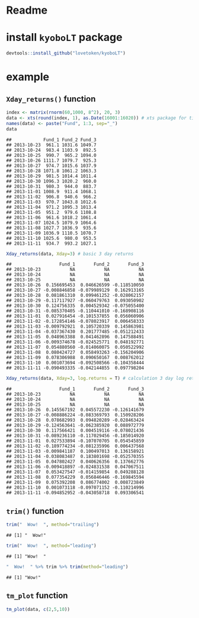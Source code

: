 # Readme



# install `kyoboLT` package


```r
devtools::install_github("lovetoken/kyoboLT")
```

# example

## `Xday_returns()` function


```r
index <- matrix(rnorm(60,1000, 8^2), 20, 3)
data <- xts(round(index, 1), as.Date(16001:16020)) # xts package for time series data
names(data) <- paste("Fund", 1:3, sep="_")
data
```

```
##            Fund_1 Fund_2 Fund_3
## 2013-10-23  961.1 1031.6 1049.7
## 2013-10-24  983.4 1103.9  892.5
## 2013-10-25  990.7  965.2 1094.0
## 2013-10-26 1111.7 1079.7  925.3
## 2013-10-27  974.7 1015.6 1037.9
## 2013-10-28 1071.8 1061.2 1063.3
## 2013-10-29  981.5 1014.4 1011.4
## 2013-10-30 1096.3 1020.2  960.0
## 2013-10-31  980.3  944.0  883.7
## 2013-11-01 1008.9  911.4 1068.1
## 2013-11-02  906.8  940.6  966.2
## 2013-11-03  970.7 1043.8 1012.6
## 2013-11-04  971.2 1095.3 1013.4
## 2013-11-05  951.2  979.6 1108.8
## 2013-11-06  961.6 1018.2 1061.4
## 2013-11-07 1024.5 1079.9 1064.6
## 2013-11-08 1027.7 1036.9  935.6
## 2013-11-09 1036.9 1110.5 1070.7
## 2013-11-10 1025.6  980.0  953.5
## 2013-11-11  934.7  993.2 1027.1
```

```r
Xday_returns(data, Xday=3) # basic 3 day returns
```

```
##                  Fund_1       Fund_2       Fund_3
## 2013-10-23           NA           NA           NA
## 2013-10-24           NA           NA           NA
## 2013-10-25           NA           NA           NA
## 2013-10-26  0.156695453  0.046626599 -0.118510050
## 2013-10-27 -0.008846858 -0.079989129  0.162913165
## 2013-10-28  0.081861310  0.099461252 -0.028062157
## 2013-10-29 -0.117117927 -0.060479763  0.093050902
## 2013-10-30  0.124756335  0.004529342 -0.075055400
## 2013-10-31 -0.085370405 -0.110441010 -0.168908116
## 2013-11-01  0.027916454 -0.101537855  0.056060906
## 2013-11-02 -0.172854146 -0.078023917  0.006458333
## 2013-11-03 -0.009792921  0.105720339  0.145863981
## 2013-11-04 -0.037367430  0.201777485 -0.051212433
## 2013-11-05  0.048963388  0.041462896  0.147588491
## 2013-11-06 -0.009374678 -0.024525771  0.048192771
## 2013-11-07  0.054880560 -0.014060075  0.050522992
## 2013-11-08  0.080424727  0.058493263 -0.156204906
## 2013-11-09  0.078306988  0.090650167  0.008762012
## 2013-11-10  0.001073694 -0.092508566 -0.104358444
## 2013-11-11 -0.090493335 -0.042144855  0.097798204
```

```r
Xday_returns(data, Xday=3, log.returns = T) # calculation 3 day log returns
```

```
##                  Fund_1       Fund_2       Fund_3
## 2013-10-23           NA           NA           NA
## 2013-10-24           NA           NA           NA
## 2013-10-25           NA           NA           NA
## 2013-10-26  0.145567192  0.045572230 -0.126141679
## 2013-10-27 -0.008886224 -0.083369793  0.150928206
## 2013-10-28  0.078682993  0.094820289 -0.028463424
## 2013-10-29 -0.124563641 -0.062385920  0.088972779
## 2013-10-30  0.117566421  0.004519116 -0.078021436
## 2013-10-31 -0.089236110 -0.117029456 -0.185014920
## 2013-11-01  0.027533894 -0.107070705  0.054545859
## 2013-11-02 -0.189774234 -0.081235996  0.006437568
## 2013-11-03 -0.009841187  0.100497013  0.136158921
## 2013-11-04 -0.038083487  0.183801698 -0.052570355
## 2013-11-05  0.047802427  0.040626356  0.137662776
## 2013-11-06 -0.009418897 -0.024831538  0.047067511
## 2013-11-07  0.053427547 -0.014159854  0.049288128
## 2013-11-08  0.077354229  0.056846446 -0.169845594
## 2013-11-09  0.075392208  0.086774002  0.008723849
## 2013-11-10  0.001073118 -0.097071152 -0.110214996
## 2013-11-11 -0.094852952 -0.043058718  0.093306541
```

## `trim()` function


```r
trim("  Wow!  ", method="trailing")
```

```
## [1] "  Wow!"
```

```r
trim("  Wow!  ", method="leading")
```

```
## [1] "Wow!  "
```

```r
"  Wow!  " %>% trim %>% trim(method="leading")
```

```
## [1] "Wow!"
```

## `tm_plot` function


```r
tm_plot(data, c(2,5,10))
```

<!--html_preserve--><div id="htmlwidget-7896" style="width:672px;height:480px;" class="plotly html-widget"></div>
<script type="application/json" data-for="htmlwidget-7896">{"x":{"data":[{"x":[1382486400000,1382572800000,1382659200000,1382745600000,1382832000000,1382918400000,1383004800000,1383091200000,1383177600000,1383264000000,1383350400000,1383436800000,1383523200000,1383609600000,1383696000000,1383782400000,1383868800000,1383955200000,1384041600000,1384128000000],"y":[null,null,null,null,null,null,null,null,null,1016.04,1010.61,1009.34,1007.39,991.34,990.03,985.3,989.92,983.98,988.51,981.09],"text":["Index: 2013-10-23<br>moving_average_3: NA","Index: 2013-10-24<br>moving_average_3: NA","Index: 2013-10-25<br>moving_average_3: NA","Index: 2013-10-26<br>moving_average_3: NA","Index: 2013-10-27<br>moving_average_3: NA","Index: 2013-10-28<br>moving_average_3: NA","Index: 2013-10-29<br>moving_average_3: NA","Index: 2013-10-30<br>moving_average_3: NA","Index: 2013-10-31<br>moving_average_3: NA","Index: 2013-11-01<br>moving_average_3: 1016.04","Index: 2013-11-02<br>moving_average_3: 1010.61","Index: 2013-11-03<br>moving_average_3: 1009.34","Index: 2013-11-04<br>moving_average_3: 1007.39","Index: 2013-11-05<br>moving_average_3: 991.34","Index: 2013-11-06<br>moving_average_3: 990.03","Index: 2013-11-07<br>moving_average_3: 985.3","Index: 2013-11-08<br>moving_average_3: 989.92","Index: 2013-11-09<br>moving_average_3: 983.98","Index: 2013-11-10<br>moving_average_3: 988.51","Index: 2013-11-11<br>moving_average_3: 981.09"],"type":"scatter","mode":"lines","name":"","line":{"width":1.88976377952756,"color":"rgba(0,0,255,0.4)","dash":"solid"},"showlegend":false,"xaxis":"x","yaxis":"y","hoverinfo":"text"},{"x":[1382486400000,1382572800000,1382659200000,1382745600000,1382832000000,1382918400000,1383004800000,1383091200000,1383177600000,1383264000000,1383350400000,1383436800000,1383523200000,1383609600000,1383696000000,1383782400000,1383868800000,1383955200000,1384041600000,1384128000000],"y":[null,null,null,null,null,null,null,null,null,1014.72,1005.62,999.61,1012.62,1002.61,1002.87,1004.74,1006.99,1016.02,1019.62,1027.8],"text":["Index: 2013-10-23<br>moving_average_3: NA","Index: 2013-10-24<br>moving_average_3: NA","Index: 2013-10-25<br>moving_average_3: NA","Index: 2013-10-26<br>moving_average_3: NA","Index: 2013-10-27<br>moving_average_3: NA","Index: 2013-10-28<br>moving_average_3: NA","Index: 2013-10-29<br>moving_average_3: NA","Index: 2013-10-30<br>moving_average_3: NA","Index: 2013-10-31<br>moving_average_3: NA","Index: 2013-11-01<br>moving_average_3: 1014.72","Index: 2013-11-02<br>moving_average_3: 1005.62","Index: 2013-11-03<br>moving_average_3: 999.61","Index: 2013-11-04<br>moving_average_3: 1012.62","Index: 2013-11-05<br>moving_average_3: 1002.61","Index: 2013-11-06<br>moving_average_3: 1002.87","Index: 2013-11-07<br>moving_average_3: 1004.74","Index: 2013-11-08<br>moving_average_3: 1006.99","Index: 2013-11-09<br>moving_average_3: 1016.02","Index: 2013-11-10<br>moving_average_3: 1019.62","Index: 2013-11-11<br>moving_average_3: 1027.8"],"type":"scatter","mode":"lines","name":"","line":{"width":1.88976377952756,"color":"rgba(0,0,255,0.4)","dash":"solid"},"showlegend":false,"xaxis":"x","yaxis":"y2","hoverinfo":"text"},{"x":[1382486400000,1382572800000,1382659200000,1382745600000,1382832000000,1382918400000,1383004800000,1383091200000,1383177600000,1383264000000,1383350400000,1383436800000,1383523200000,1383609600000,1383696000000,1383782400000,1383868800000,1383955200000,1384041600000,1384128000000],"y":[null,null,null,null,null,null,null,null,null,998.59,990.24,1002.25,994.19,1012.54,1014.89,1015.02,1007.44,1018.51,1025.49,1021.39],"text":["Index: 2013-10-23<br>moving_average_3: NA","Index: 2013-10-24<br>moving_average_3: NA","Index: 2013-10-25<br>moving_average_3: NA","Index: 2013-10-26<br>moving_average_3: NA","Index: 2013-10-27<br>moving_average_3: NA","Index: 2013-10-28<br>moving_average_3: NA","Index: 2013-10-29<br>moving_average_3: NA","Index: 2013-10-30<br>moving_average_3: NA","Index: 2013-10-31<br>moving_average_3: NA","Index: 2013-11-01<br>moving_average_3: 998.59","Index: 2013-11-02<br>moving_average_3: 990.24","Index: 2013-11-03<br>moving_average_3: 1002.25","Index: 2013-11-04<br>moving_average_3: 994.19","Index: 2013-11-05<br>moving_average_3: 1012.54","Index: 2013-11-06<br>moving_average_3: 1014.89","Index: 2013-11-07<br>moving_average_3: 1015.02","Index: 2013-11-08<br>moving_average_3: 1007.44","Index: 2013-11-09<br>moving_average_3: 1018.51","Index: 2013-11-10<br>moving_average_3: 1025.49","Index: 2013-11-11<br>moving_average_3: 1021.39"],"type":"scatter","mode":"lines","name":"","line":{"width":1.88976377952756,"color":"rgba(0,0,255,0.4)","dash":"solid"},"showlegend":false,"xaxis":"x","yaxis":"y3","hoverinfo":"text"},{"x":[1382486400000,1382572800000,1382659200000,1382745600000,1382832000000,1382918400000,1383004800000,1383091200000,1383177600000,1383264000000,1383350400000,1383436800000,1383523200000,1383609600000,1383696000000,1383782400000,1383868800000,1383955200000,1384041600000,1384128000000],"y":[null,null,null,null,1004.32,1026.46,1026.08,1047.2,1020.92,1027.76,994.76,992.6,967.58,961.76,952.3,975.84,987.24,1000.38,1015.26,1009.88],"text":["Index: 2013-10-23<br>moving_average_2: NA","Index: 2013-10-24<br>moving_average_2: NA","Index: 2013-10-25<br>moving_average_2: NA","Index: 2013-10-26<br>moving_average_2: NA","Index: 2013-10-27<br>moving_average_2: 1004.32","Index: 2013-10-28<br>moving_average_2: 1026.46","Index: 2013-10-29<br>moving_average_2: 1026.08","Index: 2013-10-30<br>moving_average_2: 1047.2","Index: 2013-10-31<br>moving_average_2: 1020.92","Index: 2013-11-01<br>moving_average_2: 1027.76","Index: 2013-11-02<br>moving_average_2: 994.76","Index: 2013-11-03<br>moving_average_2: 992.6","Index: 2013-11-04<br>moving_average_2: 967.58","Index: 2013-11-05<br>moving_average_2: 961.76","Index: 2013-11-06<br>moving_average_2: 952.3","Index: 2013-11-07<br>moving_average_2: 975.84","Index: 2013-11-08<br>moving_average_2: 987.24","Index: 2013-11-09<br>moving_average_2: 1000.38","Index: 2013-11-10<br>moving_average_2: 1015.26","Index: 2013-11-11<br>moving_average_2: 1009.88"],"type":"scatter","mode":"lines","name":"","line":{"width":1.88976377952756,"color":"rgba(255,0,0,0.4)","dash":"solid"},"showlegend":false,"xaxis":"x","yaxis":"y","hoverinfo":"text"},{"x":[1382486400000,1382572800000,1382659200000,1382745600000,1382832000000,1382918400000,1383004800000,1383091200000,1383177600000,1383264000000,1383350400000,1383436800000,1383523200000,1383609600000,1383696000000,1383782400000,1383868800000,1383955200000,1384041600000,1384128000000],"y":[null,null,null,null,1039.2,1045.12,1027.22,1038.22,1011.08,990.24,966.12,972,987.02,994.14,1015.5,1043.36,1041.98,1045.02,1045.1,1040.1],"text":["Index: 2013-10-23<br>moving_average_2: NA","Index: 2013-10-24<br>moving_average_2: NA","Index: 2013-10-25<br>moving_average_2: NA","Index: 2013-10-26<br>moving_average_2: NA","Index: 2013-10-27<br>moving_average_2: 1039.2","Index: 2013-10-28<br>moving_average_2: 1045.12","Index: 2013-10-29<br>moving_average_2: 1027.22","Index: 2013-10-30<br>moving_average_2: 1038.22","Index: 2013-10-31<br>moving_average_2: 1011.08","Index: 2013-11-01<br>moving_average_2: 990.24","Index: 2013-11-02<br>moving_average_2: 966.12","Index: 2013-11-03<br>moving_average_2: 972","Index: 2013-11-04<br>moving_average_2: 987.02","Index: 2013-11-05<br>moving_average_2: 994.14","Index: 2013-11-06<br>moving_average_2: 1015.5","Index: 2013-11-07<br>moving_average_2: 1043.36","Index: 2013-11-08<br>moving_average_2: 1041.98","Index: 2013-11-09<br>moving_average_2: 1045.02","Index: 2013-11-10<br>moving_average_2: 1045.1","Index: 2013-11-11<br>moving_average_2: 1040.1"],"type":"scatter","mode":"lines","name":"","line":{"width":1.88976377952756,"color":"rgba(255,0,0,0.4)","dash":"solid"},"showlegend":false,"xaxis":"x","yaxis":"y2","hoverinfo":"text"},{"x":[1382486400000,1382572800000,1382659200000,1382745600000,1382832000000,1382918400000,1383004800000,1383091200000,1383177600000,1383264000000,1383350400000,1383436800000,1383523200000,1383609600000,1383696000000,1383782400000,1383868800000,1383955200000,1384041600000,1384128000000],"y":[null,null,null,null,999.88,1002.6,1026.38,999.58,991.26,997.3,977.88,978.12,988.8,1033.82,1032.48,1052.16,1036.76,1048.22,1017.16,1010.3],"text":["Index: 2013-10-23<br>moving_average_2: NA","Index: 2013-10-24<br>moving_average_2: NA","Index: 2013-10-25<br>moving_average_2: NA","Index: 2013-10-26<br>moving_average_2: NA","Index: 2013-10-27<br>moving_average_2: 999.88","Index: 2013-10-28<br>moving_average_2: 1002.6","Index: 2013-10-29<br>moving_average_2: 1026.38","Index: 2013-10-30<br>moving_average_2: 999.58","Index: 2013-10-31<br>moving_average_2: 991.26","Index: 2013-11-01<br>moving_average_2: 997.3","Index: 2013-11-02<br>moving_average_2: 977.88","Index: 2013-11-03<br>moving_average_2: 978.12","Index: 2013-11-04<br>moving_average_2: 988.8","Index: 2013-11-05<br>moving_average_2: 1033.82","Index: 2013-11-06<br>moving_average_2: 1032.48","Index: 2013-11-07<br>moving_average_2: 1052.16","Index: 2013-11-08<br>moving_average_2: 1036.76","Index: 2013-11-09<br>moving_average_2: 1048.22","Index: 2013-11-10<br>moving_average_2: 1017.16","Index: 2013-11-11<br>moving_average_2: 1010.3"],"type":"scatter","mode":"lines","name":"","line":{"width":1.88976377952756,"color":"rgba(255,0,0,0.4)","dash":"solid"},"showlegend":false,"xaxis":"x","yaxis":"y3","hoverinfo":"text"},{"x":[1382486400000,1382572800000,1382659200000,1382745600000,1382832000000,1382918400000,1383004800000,1383091200000,1383177600000,1383264000000,1383350400000,1383436800000,1383523200000,1383609600000,1383696000000,1383782400000,1383868800000,1383955200000,1384041600000,1384128000000],"y":[null,972.25,987.05,1051.2,1043.2,1023.25,1026.65,1038.9,1038.3,994.6,957.85,938.75,970.95,961.2,956.4,993.05,1026.1,1032.3,1031.25,980.15],"text":["Index: 2013-10-23<br>moving_average_1: NA","Index: 2013-10-24<br>moving_average_1: 972.25","Index: 2013-10-25<br>moving_average_1: 987.05","Index: 2013-10-26<br>moving_average_1: 1051.2","Index: 2013-10-27<br>moving_average_1: 1043.2","Index: 2013-10-28<br>moving_average_1: 1023.25","Index: 2013-10-29<br>moving_average_1: 1026.65","Index: 2013-10-30<br>moving_average_1: 1038.9","Index: 2013-10-31<br>moving_average_1: 1038.3","Index: 2013-11-01<br>moving_average_1: 994.6","Index: 2013-11-02<br>moving_average_1: 957.85","Index: 2013-11-03<br>moving_average_1: 938.75","Index: 2013-11-04<br>moving_average_1: 970.95","Index: 2013-11-05<br>moving_average_1: 961.2","Index: 2013-11-06<br>moving_average_1: 956.4","Index: 2013-11-07<br>moving_average_1: 993.05","Index: 2013-11-08<br>moving_average_1: 1026.1","Index: 2013-11-09<br>moving_average_1: 1032.3","Index: 2013-11-10<br>moving_average_1: 1031.25","Index: 2013-11-11<br>moving_average_1: 980.15"],"type":"scatter","mode":"lines","name":"","line":{"width":1.88976377952756,"color":"rgba(0,255,0,0.4)","dash":"solid"},"showlegend":false,"xaxis":"x","yaxis":"y","hoverinfo":"text"},{"x":[1382486400000,1382572800000,1382659200000,1382745600000,1382832000000,1382918400000,1383004800000,1383091200000,1383177600000,1383264000000,1383350400000,1383436800000,1383523200000,1383609600000,1383696000000,1383782400000,1383868800000,1383955200000,1384041600000,1384128000000],"y":[null,1067.75,1034.55,1022.45,1047.65,1038.4,1037.8,1017.3,982.1,927.7,926,992.2,1069.55,1037.45,998.9,1049.05,1058.4,1073.7,1045.25,986.6],"text":["Index: 2013-10-23<br>moving_average_1: NA","Index: 2013-10-24<br>moving_average_1: 1067.75","Index: 2013-10-25<br>moving_average_1: 1034.55","Index: 2013-10-26<br>moving_average_1: 1022.45","Index: 2013-10-27<br>moving_average_1: 1047.65","Index: 2013-10-28<br>moving_average_1: 1038.4","Index: 2013-10-29<br>moving_average_1: 1037.8","Index: 2013-10-30<br>moving_average_1: 1017.3","Index: 2013-10-31<br>moving_average_1: 982.1","Index: 2013-11-01<br>moving_average_1: 927.7","Index: 2013-11-02<br>moving_average_1: 926","Index: 2013-11-03<br>moving_average_1: 992.2","Index: 2013-11-04<br>moving_average_1: 1069.55","Index: 2013-11-05<br>moving_average_1: 1037.45","Index: 2013-11-06<br>moving_average_1: 998.9","Index: 2013-11-07<br>moving_average_1: 1049.05","Index: 2013-11-08<br>moving_average_1: 1058.4","Index: 2013-11-09<br>moving_average_1: 1073.7","Index: 2013-11-10<br>moving_average_1: 1045.25","Index: 2013-11-11<br>moving_average_1: 986.6"],"type":"scatter","mode":"lines","name":"","line":{"width":1.88976377952756,"color":"rgba(0,255,0,0.4)","dash":"solid"},"showlegend":false,"xaxis":"x","yaxis":"y2","hoverinfo":"text"},{"x":[1382486400000,1382572800000,1382659200000,1382745600000,1382832000000,1382918400000,1383004800000,1383091200000,1383177600000,1383264000000,1383350400000,1383436800000,1383523200000,1383609600000,1383696000000,1383782400000,1383868800000,1383955200000,1384041600000,1384128000000],"y":[null,971.1,993.25,1009.65,981.6,1050.6,1037.35,985.7,921.85,975.9,1017.15,989.4,1013,1061.1,1085.1,1063,1000.1,1003.15,1012.1,990.3],"text":["Index: 2013-10-23<br>moving_average_1: NA","Index: 2013-10-24<br>moving_average_1: 971.1","Index: 2013-10-25<br>moving_average_1: 993.25","Index: 2013-10-26<br>moving_average_1: 1009.65","Index: 2013-10-27<br>moving_average_1: 981.6","Index: 2013-10-28<br>moving_average_1: 1050.6","Index: 2013-10-29<br>moving_average_1: 1037.35","Index: 2013-10-30<br>moving_average_1: 985.7","Index: 2013-10-31<br>moving_average_1: 921.85","Index: 2013-11-01<br>moving_average_1: 975.9","Index: 2013-11-02<br>moving_average_1: 1017.15","Index: 2013-11-03<br>moving_average_1: 989.4","Index: 2013-11-04<br>moving_average_1: 1013","Index: 2013-11-05<br>moving_average_1: 1061.1","Index: 2013-11-06<br>moving_average_1: 1085.1","Index: 2013-11-07<br>moving_average_1: 1063","Index: 2013-11-08<br>moving_average_1: 1000.1","Index: 2013-11-09<br>moving_average_1: 1003.15","Index: 2013-11-10<br>moving_average_1: 1012.1","Index: 2013-11-11<br>moving_average_1: 990.3"],"type":"scatter","mode":"lines","name":"","line":{"width":1.88976377952756,"color":"rgba(0,255,0,0.4)","dash":"solid"},"showlegend":false,"xaxis":"x","yaxis":"y3","hoverinfo":"text"},{"x":[1382486400000,1382572800000,1382659200000,1382745600000,1382832000000,1382918400000,1383004800000,1383091200000,1383177600000,1383264000000,1383350400000,1383436800000,1383523200000,1383609600000,1383696000000,1383782400000,1383868800000,1383955200000,1384041600000,1384128000000],"y":[961.1,983.4,990.7,1111.7,974.7,1071.8,981.5,1096.3,980.3,1008.9,906.8,970.7,971.2,951.2,961.6,1024.5,1027.7,1036.9,1025.6,934.7],"text":["Index: 2013-10-23<br>value: 961.1","Index: 2013-10-24<br>value: 983.4","Index: 2013-10-25<br>value: 990.7","Index: 2013-10-26<br>value: 1111.7","Index: 2013-10-27<br>value: 974.7","Index: 2013-10-28<br>value: 1071.8","Index: 2013-10-29<br>value: 981.5","Index: 2013-10-30<br>value: 1096.3","Index: 2013-10-31<br>value: 980.3","Index: 2013-11-01<br>value: 1008.9","Index: 2013-11-02<br>value: 906.8","Index: 2013-11-03<br>value: 970.7","Index: 2013-11-04<br>value: 971.2","Index: 2013-11-05<br>value: 951.2","Index: 2013-11-06<br>value: 961.6","Index: 2013-11-07<br>value: 1024.5","Index: 2013-11-08<br>value: 1027.7","Index: 2013-11-09<br>value: 1036.9","Index: 2013-11-10<br>value: 1025.6","Index: 2013-11-11<br>value: 934.7"],"type":"scatter","mode":"lines","name":"","line":{"width":1.88976377952756,"color":"rgb(0,0,0)","dash":"solid"},"showlegend":false,"xaxis":"x","yaxis":"y","hoverinfo":"text"},{"x":[1382486400000,1382572800000,1382659200000,1382745600000,1382832000000,1382918400000,1383004800000,1383091200000,1383177600000,1383264000000,1383350400000,1383436800000,1383523200000,1383609600000,1383696000000,1383782400000,1383868800000,1383955200000,1384041600000,1384128000000],"y":[1031.6,1103.9,965.2,1079.7,1015.6,1061.2,1014.4,1020.2,944,911.4,940.6,1043.8,1095.3,979.6,1018.2,1079.9,1036.9,1110.5,980,993.2],"text":["Index: 2013-10-23<br>value: 1031.6","Index: 2013-10-24<br>value: 1103.9","Index: 2013-10-25<br>value: 965.2","Index: 2013-10-26<br>value: 1079.7","Index: 2013-10-27<br>value: 1015.6","Index: 2013-10-28<br>value: 1061.2","Index: 2013-10-29<br>value: 1014.4","Index: 2013-10-30<br>value: 1020.2","Index: 2013-10-31<br>value: 944","Index: 2013-11-01<br>value: 911.4","Index: 2013-11-02<br>value: 940.6","Index: 2013-11-03<br>value: 1043.8","Index: 2013-11-04<br>value: 1095.3","Index: 2013-11-05<br>value: 979.6","Index: 2013-11-06<br>value: 1018.2","Index: 2013-11-07<br>value: 1079.9","Index: 2013-11-08<br>value: 1036.9","Index: 2013-11-09<br>value: 1110.5","Index: 2013-11-10<br>value: 980","Index: 2013-11-11<br>value: 993.2"],"type":"scatter","mode":"lines","name":"","line":{"width":1.88976377952756,"color":"rgb(0,0,0)","dash":"solid"},"showlegend":false,"xaxis":"x","yaxis":"y2","hoverinfo":"text"},{"x":[1382486400000,1382572800000,1382659200000,1382745600000,1382832000000,1382918400000,1383004800000,1383091200000,1383177600000,1383264000000,1383350400000,1383436800000,1383523200000,1383609600000,1383696000000,1383782400000,1383868800000,1383955200000,1384041600000,1384128000000],"y":[1049.7,892.5,1094,925.3,1037.9,1063.3,1011.4,960,883.7,1068.1,966.2,1012.6,1013.4,1108.8,1061.4,1064.6,935.6,1070.7,953.5,1027.1],"text":["Index: 2013-10-23<br>value: 1049.7","Index: 2013-10-24<br>value: 892.5","Index: 2013-10-25<br>value: 1094","Index: 2013-10-26<br>value: 925.3","Index: 2013-10-27<br>value: 1037.9","Index: 2013-10-28<br>value: 1063.3","Index: 2013-10-29<br>value: 1011.4","Index: 2013-10-30<br>value: 960","Index: 2013-10-31<br>value: 883.7","Index: 2013-11-01<br>value: 1068.1","Index: 2013-11-02<br>value: 966.2","Index: 2013-11-03<br>value: 1012.6","Index: 2013-11-04<br>value: 1013.4","Index: 2013-11-05<br>value: 1108.8","Index: 2013-11-06<br>value: 1061.4","Index: 2013-11-07<br>value: 1064.6","Index: 2013-11-08<br>value: 935.6","Index: 2013-11-09<br>value: 1070.7","Index: 2013-11-10<br>value: 953.5","Index: 2013-11-11<br>value: 1027.1"],"type":"scatter","mode":"lines","name":"","line":{"width":1.88976377952756,"color":"rgb(0,0,0)","dash":"solid"},"showlegend":false,"xaxis":"x","yaxis":"y3","hoverinfo":"text"}],"layout":{"margin":{"b":27.8953922789539,"l":37.4595267745953,"t":59.0386052303861,"r":20.7222914072229},"plot_bgcolor":"rgb(255,255,255)","paper_bgcolor":"rgb(255,255,255)","font":{"color":"rgb(0,0,0)","family":"","size":15.9402241594022},"title":"Moving average time series plot","titlefont":{"color":"rgb(0,0,0)","family":"","size":19.1282689912827},"xaxis":{"type":"linear","autorange":false,"tickmode":"array","range":[1382404320000,1384210080000],"ticktext":["10 28","11 04","11 11"],"tickvals":[1382918400000,1383523200000,1384128000000],"ticks":"outside","tickcolor":"rgb(0,0,0)","ticklen":3.98505603985056,"tickwidth":0.66417600664176,"showticklabels":true,"tickfont":{"color":"rgb(0,0,0)","family":"","size":12.7521793275218},"tickangle":-0,"showline":false,"linecolor":null,"linewidth":0,"showgrid":true,"domain":[0,1],"gridcolor":"rgb(229,229,229)","gridwidth":0.265670402656704,"zeroline":false,"anchor":"y3","hoverformat":".2f"},"yaxis":{"type":"linear","autorange":false,"tickmode":"array","range":[872.3,1123.1],"ticktext":["900","950","1000","1050","1100"],"tickvals":[900,950,1000,1050,1100],"ticks":"outside","tickcolor":"rgb(0,0,0)","ticklen":3.98505603985056,"tickwidth":0.66417600664176,"showticklabels":true,"tickfont":{"color":"rgb(0,0,0)","family":"","size":12.7521793275218},"tickangle":-0,"showline":false,"linecolor":null,"linewidth":0,"showgrid":true,"domain":[0.683271066832711,1],"gridcolor":"rgb(229,229,229)","gridwidth":0.265670402656704,"zeroline":false,"anchor":"x","hoverformat":".2f"},"shapes":[{"type":"rect","fillcolor":"transparent","line":{"color":"rgb(127,127,127)","width":0.66417600664176,"linetype":"solid"},"yref":"paper","xref":"paper","x0":0,"x1":1,"y0":0.683271066832711,"y1":1},{"type":"rect","fillcolor":"rgb(204,204,204)","line":{"color":"rgb(127,127,127)","width":0.265670402656704,"linetype":"solid"},"yref":"paper","xref":"paper","x0":0,"x1":1,"y0":1,"y1":1.0755905511811},{"type":"rect","fillcolor":"rgb(204,204,204)","line":{"color":"rgb(127,127,127)","width":0.265670402656704,"linetype":"solid"},"yref":"paper","xref":"paper","x0":1,"x1":1.05399325084364,"y0":0.683271066832711,"y1":1},{"type":"rect","fillcolor":"transparent","line":{"color":"rgb(127,127,127)","width":0.66417600664176,"linetype":"solid"},"yref":"paper","xref":"paper","x0":0,"x1":1,"y0":0.349937733499377,"y1":0.650062266500623},{"type":"rect","fillcolor":"rgb(204,204,204)","line":{"color":"rgb(127,127,127)","width":0.265670402656704,"linetype":"solid"},"yref":"paper","xref":"paper","x0":1,"x1":1.05399325084364,"y0":0.349937733499377,"y1":0.650062266500623},{"type":"rect","fillcolor":"transparent","line":{"color":"rgb(127,127,127)","width":0.66417600664176,"linetype":"solid"},"yref":"paper","xref":"paper","x0":0,"x1":1,"y0":0,"y1":0.316728933167289},{"type":"rect","fillcolor":"rgb(204,204,204)","line":{"color":"rgb(127,127,127)","width":0.265670402656704,"linetype":"solid"},"yref":"paper","xref":"paper","x0":1,"x1":1.05399325084364,"y0":0,"y1":0.316728933167289}],"annotations":[{"text":"Fund_1","x":1,"y":0.841635533416355,"showarrow":false,"ax":0,"ay":0,"font":{"color":"rgb(26,26,26)","family":"","size":12.7521793275218},"xref":"paper","yref":"paper","textangle":90,"xanchor":"left","yanchor":"middle"},{"text":"Fund_2","x":1,"y":0.5,"showarrow":false,"ax":0,"ay":0,"font":{"color":"rgb(26,26,26)","family":"","size":12.7521793275218},"xref":"paper","yref":"paper","textangle":90,"xanchor":"left","yanchor":"middle"},{"text":"Fund_3","x":1,"y":0.158364466583645,"showarrow":false,"ax":0,"ay":0,"font":{"color":"rgb(26,26,26)","family":"","size":12.7521793275218},"xref":"paper","yref":"paper","textangle":90,"xanchor":"left","yanchor":"middle"}],"yaxis2":{"type":"linear","autorange":false,"tickmode":"array","range":[872.3,1123.1],"ticktext":["900","950","1000","1050","1100"],"tickvals":[900,950,1000,1050,1100],"ticks":"outside","tickcolor":"rgb(0,0,0)","ticklen":3.98505603985056,"tickwidth":0.66417600664176,"showticklabels":true,"tickfont":{"color":"rgb(0,0,0)","family":"","size":12.7521793275218},"tickangle":-0,"showline":false,"linecolor":null,"linewidth":0,"showgrid":true,"domain":[0.349937733499377,0.650062266500623],"gridcolor":"rgb(229,229,229)","gridwidth":0.265670402656704,"zeroline":false,"anchor":"x","hoverformat":".2f"},"yaxis3":{"type":"linear","autorange":false,"tickmode":"array","range":[872.3,1123.1],"ticktext":["900","950","1000","1050","1100"],"tickvals":[900,950,1000,1050,1100],"ticks":"outside","tickcolor":"rgb(0,0,0)","ticklen":3.98505603985056,"tickwidth":0.66417600664176,"showticklabels":true,"tickfont":{"color":"rgb(0,0,0)","family":"","size":12.7521793275218},"tickangle":-0,"showline":false,"linecolor":null,"linewidth":0,"showgrid":true,"domain":[0,0.316728933167289],"gridcolor":"rgb(229,229,229)","gridwidth":0.265670402656704,"zeroline":false,"anchor":"x","hoverformat":".2f"},"showlegend":false,"legend":{"bgcolor":"rgb(255,255,255)","bordercolor":"transparent","borderwidth":1.88976377952756,"font":{"color":"rgb(0,0,0)","family":"","size":12.7521793275218}},"hovermode":"closest"},"source":"A","config":{"modeBarButtonsToRemove":["sendDataToCloud"]},"base_url":"https://plot.ly"},"evals":[],"jsHooks":[]}</script><!--/html_preserve-->

